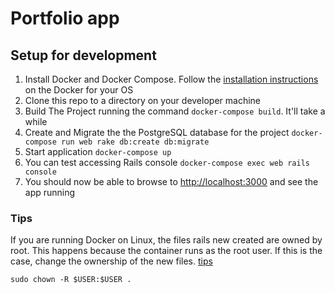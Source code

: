 # Portfolio app

## Setup for development

1. Install Docker and Docker Compose. Follow the
   [installation instructions](https://docs.docker.com/install/) on the Docker
   for your OS
1. Clone this repo to a directory on your developer machine
1. Build The Project running the command `docker-compose build`. It'll take a
   while
1. Create and Migrate the the PostgreSQL database for the project
   `docker-compose run web rake db:create db:migrate`
1. Start application `docker-compose up`
1. You can test accessing Rails console `docker-compose exec web rails console`
1. You should now be able to browse to
   [http://localhost:3000](http://localhost:3000) and see the app running

### Tips

If you are running Docker on Linux, the files rails new created are owned by
root. This happens because the container runs as the root user. If this is the
case, change the ownership of the new files. [tips](https://docs.docker.com/compose/rails/)

`sudo chown -R $USER:$USER .`
